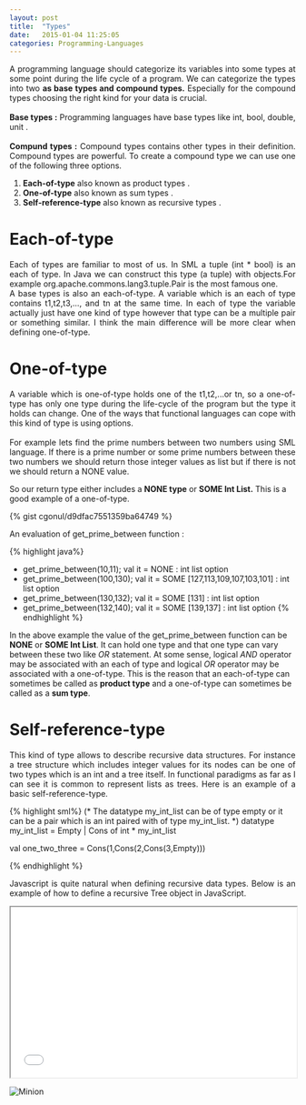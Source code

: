 ```yaml
---
layout: post
title:  "Types"
date:   2015-01-04 11:25:05
categories: Programming-Languages
---
```

<p align="justify">
A programming language should categorize its variables into some types at some point during 
the life cycle of a program. 
We can categorize the types into two <strong> as base types and compound types.</strong> 
Especially for the compound types choosing the right kind for your data is crucial.
<br>
<br>
<strong>Base types :</strong> Programming languages have base types like int, bool, double, unit .
<br>
<br>
<strong>Compund types :</strong> Compound types contains other types in their definition. 
Compound types are powerful. To create a compound type we can use one of the following three options.
<br>
</p>

1. __Each-of-type__ also known as product types . 
2. __One-of-type__ also known as sum types . 
3. __Self-reference-type__ also known as  recursive types . 

# Each-of-type #
<p align="justify">
Each of types are familiar to most of us. In SML a tuple (int * bool) is an each of type. In Java we can 
construct this type (a tuple) with objects.For example org.apache.commons.lang3.tuple.Pair<L,R> is the most 
famous one. 
<br>
A base types is also an each-of-type. 
A variable which is an each of type contains t1,t2,t3,..., and tn at the same time.
In each of type the variable actually just have one kind of type however that type can be a multiple pair 
or something similar. I think the main difference will be more clear when defining one-of-type.
</p>

# One-of-type #
<p align="justify">
A variable which is one-of-type holds one of the t1,t2,...or tn, so a one-of-type has only one type 
during the life-cycle of the program but the type it holds can change. One of the ways that functional languages can cope
with this kind of type is using options. 
<br>
<br>
For example lets find the prime numbers between two numbers using SML language. If there is 
a prime number or some prime numbers between these two numbers we should return those integer values 
as list but if there is not we should return a NONE value. 
</p>

So our return type either includes a __NONE type__  or __SOME Int List.__ 
This is a good example of a one-of-type.

{% gist cgonul/d9dfac7551359ba64749 %}

An evaluation of get_prime_between function :

{% highlight  java%}
- get_prime_between(10,11);
val it = NONE : int list option
- get_prime_between(100,130);
val it = SOME [127,113,109,107,103,101] : int list option
- get_prime_between(130,132);
val it = SOME [131] : int list option
- get_prime_between(132,140);
val it = SOME [139,137] : int list option
{% endhighlight %}

In the above example the value of the get_prime_between function can be __NONE__ or __SOME Int List__. 
It can hold one type and that one type can vary between these two like _OR_ statement.
At some sense, logical _AND_ operator may be associated with an each of type and logical _OR_ operator 
may be associated with a one-of-type. This is the reason that an each-of-type can sometimes be called as 
__product type__ and a one-of-type can sometimes be called as a __sum type__.

# Self-reference-type #
<p align="justify">
This kind of type allows to describe recursive data structures. For instance a tree structure
which includes integer values for its nodes can be one of two types which is an int and
a tree itself. In functional paradigms as far as I can see it is common to represent lists
as trees. Here is an example of a basic self-reference-type.  
</p>

{% highlight  sml%}
(*
The datatype my_int_list can be of type empty or it can be a pair which is an int 
paired with of type my_int_list.
*)
datatype my_int_list = Empty | Cons of int * my_int_list
					 
val one_two_three = Cons(1,Cons(2,Cons(3,Empty)))

{% endhighlight %}

<p align="justify">
Javascript is quite natural when defining recursive data types. Below is an example of how to define 
a recursive Tree object in JavaScript.
</p>

<iframe width="100%" height="300" src="//embed.plnkr.co/tjEN3j8i0uzULbhWPZmI/script.js" allowfullscreen="allowfullscreen" frameborder="1"></iframe>

![Minion](http://octodex.github.com/images/minion.png)